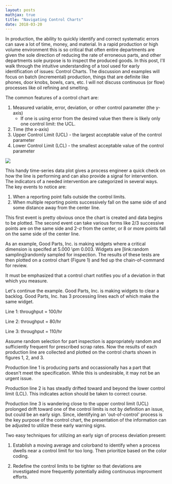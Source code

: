 ```yaml
---
layout: posts
mathjax: true
title: "Navigating Control Charts"
date: 2018-03-20
---
```


In production, the ability to quickly identify and correct systematic errors can save a lot of time, money, and material. In a rapid production or high volume environment this is so critical that often entire departments are given the sole direction of reducing the rate of erroneous parts, and other departments sole purpose is to inspect the produced goods. In this post, I'll walk through the intuitive understanding of a tool used for early identification of issues: Control Charts. The discussion and examples will focus on batch (incremental) production, things that are definite like phones, door knobs, bowls, cars, etc. I will not discuss continuous (or flow) processes like oil refining and smelting. 

The common features of a control chart are: 

<ol>
 <li> Measured variable, error, deviation, or other control parameter (the y-axis)
   <ul><li>If one is using error from the desired value then there is likely only one control limit: the UCL.</ul>
  
 <li> Time (the x-axis)

 <li> Upper Control Limit (UCL) - the largest acceptable value of the control parameter

 <li> Lower Control Limit (LCL) - the smallest acceptable value of the control parameter

</ol>

<img src="http://lclemon.github.io/images/sample_control_chart.png">

This handy time-series data plot gives a process engineer a quick check on how the line is performing and can also
provide a signal for intervention. The indicators of a needed intervention are categorized in several ways. The key events to notice are: 

<ol>
 <li> When a reporting point falls outside the control limits.
  
 <li> When multiple reporting points successively fall on the same side of and some distance away from the center line.
</ol>

This first event is pretty obvious once the chart is created and data begins to be plotted. The second event can take various forms like 2/3 successive points are on the same side and 2-$\sigma$ from the center, or 8 or more points fall on the same side of the center line. 




As an example, Good Parts, Inc. is making widgets where a critical dimension is specifed at 5.000 \pm 0.003. 
Widgets are [link:random sampling]randomly sampled for inspection. The results of these tests are then plotted 
on a control chart (Figure 1) and fed up the chain-of-command for review. 



It must be emphasized that a control chart notifies you of a deviation in that which you measure. 

Let's continue the example. Good Parts, Inc. is making widgets to clear a backlog. Good Parts, Inc. has 3 processing lines each of which make the same widget. 

Line 1: throughput = 100/hr

Line 2: throughput = 80/hr

Line 3: throughput = 110/hr

Assume <!--add random selection for inspection post and link here-->random selection for part inspection is appropriately random and sufficiently frequent for prescribed scrap rates.
Now the results of each production line are collected and plotted on the control charts shown in figures 1, 2, and 3.

Production line 1 is producing parts and occassionally has a part that doesn't meet the specification. While this is undesirable, it may not be an urgent issue.  
<!-- insert images--> 

Production line 2 is has steadly drifted toward and beyond the lower control limit (LCL). This indicates action should be taken to correct course. 
<!-- insert images--> 

Production line 3 is wandering close to the upper control limit (UCL) prolonged drift toward one of the control limits is not by definition an issue, but could be an early sign. Since, identifying an 'out-of-control' process is the key purpose of the control chart, the presentation of the information can be adjusted to utilize these early warning signs. 
<!-- insert images--> 


Two easy techniques for utilizing an early sign of process deviation present: 

1) Establish a moving average and colorband to identify when a process dwells near a control limit for too long. Then prioritize based on the color coding. 
<!-- insert images--> 


2) Redefine the control limits to be tighter so that deviations are investigated more frequently potentially aiding continuous improvment efforts. 
<!-- insert images--> 




